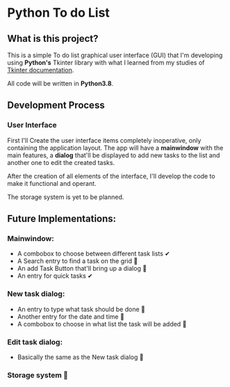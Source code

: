# Python To do List

## What is this project?
This is a simple To do list graphical user interface (GUI) that I'm developing using **Python's** Tkinter library with what I learned from my studies of [Tkinter documentation](https://tkdocs.com/tutorial/index.html).

All code will be written in **Python3.8**.

## Development Process
 ### User Interface
First I'll Create the user interface items completely inoperative, only containing the application layout. The app will have a **mainwindow** with the main features, a **dialog** that'll be displayed to add new tasks to the list and another one to edit the created tasks.

After the creation of all elements of the interface, I'll develop the code to make it functional and operant.

The storage system is yet to be planned.

## Future Implementations:
 ### Mainwindow:
 - A combobox to choose between different task lists ✔
 - A Search entry to find a task on the grid 🚧
 - An add Task Button that'll bring up a dialog 🚧
 - An entry for quick tasks ✔

 ### New task dialog:
 - An entry to type what task should be done 🚧
 - Another entry for the date and time 🚧
 - A combobox to choose in what list the task will be added 🚧

 ### Edit task dialog:
 - Basically the same as the New task dialog 🚧

 ### Storage system 🚧
